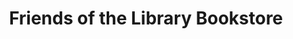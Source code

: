 ---
title: "Friends of the Library Bookstore"
url: /rockville/friends-of-the-library-bookstore/
shop: Bücher
---